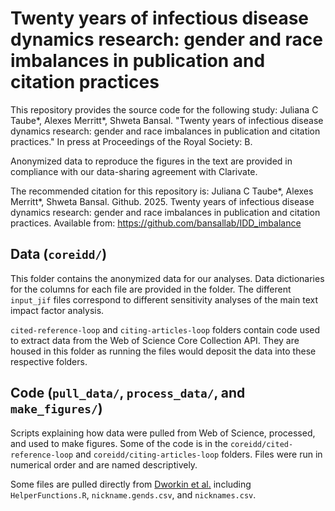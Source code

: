 # Twenty years of infectious disease dynamics research: gender and race imbalances in publication and citation practices

This repository provides the source code for the following study: Juliana C Taube*, Alexes Merritt*, Shweta Bansal. "Twenty years of infectious disease dynamics research: gender and race imbalances in publication and citation practices." In press at Proceedings of the Royal Society: B. 

Anonymized data to reproduce the figures in the text are provided in compliance with our data-sharing agreement with Clarivate.

The recommended citation for this repository is:
Juliana C Taube*, Alexes Merritt*, Shweta Bansal. Github. 2025. Twenty years of infectious disease dynamics research: gender and race imbalances in publication and citation practices. Available from: https://github.com/bansallab/IDD_imbalance


## Data (`coreidd/`)
This folder contains the anonymized data for our analyses. Data dictionaries for the columns for each file are provided in the folder. The different `input_jif` files correspond to different sensitivity analyses of the main text impact factor analysis. 

`cited-reference-loop` and `citing-articles-loop` folders contain code used to extract data from the Web of Science Core Collection API. They are housed in this folder as running the files would deposit the data into these respective folders.

## Code (`pull_data/`, `process_data/`, and `make_figures/`)
Scripts explaining how data were pulled from Web of Science, processed, and used to make figures. Some of the code is in the `coreidd/cited-reference-loop` and `coreidd/citing-articles-loop` folders. Files were run in numerical order and are named descriptively. 

Some files are pulled directly from [Dworkin et al.](https://github.com/jdwor/gendercitation) including `HelperFunctions.R`, `nickname.gends.csv`, and `nicknames.csv`. 


